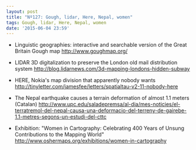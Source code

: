```yaml
---
layout: post
title: "Nº127: Gough, lidar, Here, Nepal, women"
tags: Gough, lidar, Here, Nepal, women
date: '2015-06-04 23:59'
---
```


* Linguistic geographies: interactive and searchable version of the Great Britain Gough map
  http://www.goughmap.org/

* LIDAR 3D digitalization to preserve the London old mail distribution system
  http://blog.lidarnews.com/3d-mapping-londons-hidden-subway

* HERE, Nokia's map division that apparently nobody wants
  http://tinyletter.com/jamesfee/letters/spatialtau-v2-11-nobody-here

* The Nepal earthquake causes a terrain deformation of almost 1.1 meters (Catalan)
 http://www.upc.edu/saladepremsa/al-dia/mes-noticies/el-terratremol-del-nepal-causa-una-deformacio-del-terreny-de-gairebe-1.1-metres-segons-un-estudi-del-cttc

* Exhibition: "Women in Cartography: Celebrating 400 Years of Unsung
Contributions to the Mapping World"
 http://www.oshermaps.org/exhibitions/women-in-cartography